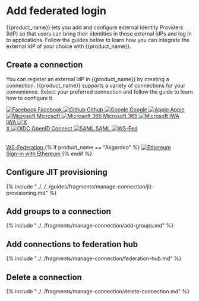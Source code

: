 # Add federated login

{{product_name}} lets you add and configure external Identity Providers (IdP) so that users can bring their identities in these external IdPs and log in to applications. Follow the guides below to learn how you can integrate the external IdP of your choice with {{product_name}}.

## Create a connection

You can register an external IdP in {{product_name}} by creating a connection. {{product_name}} supports a variety of connections for your convenience. Select your preferred connection and follow the guide to learn how to configure it.

<div class="center-all">
  <div class="cards-container">
    <a href="../../../guides/authentication/social-login/add-facebook-login" class="card square">
      <img src="../../../assets/img/logo/facebook-logo.svg" alt="Facebook" />
      <span>Facebook</span>
    </a>
    <a href="../../../guides/authentication/social-login/add-github-login" class="card square">
      <img src="../../../assets/img/logo/github-logo.svg" alt="Github" />
      <span>Github</span>
    </a>
    <a href="../../../guides/authentication/social-login/add-google-login" class="card square">
      <img src="../../../assets/img/logo/google-logo.svg" alt="Google" />
      <span>Google</span>
    </a>
    <a href="{{base_path}}/guides/authentication/social-login/add-apple-login/" class="card square">
      <img src="../../../assets/img/logo/apple-logo.svg" alt="Apple" />
      <span>Apple</span>
    </a>
    <a href="../../../guides/authentication/social-login/add-microsoft-login" class="card square">
      <img src="../../../assets/img/logo/microsoft-logo.svg" alt="Microsoft" />
      <span>Microsoft</span>
    </a>
    <a href="../../../guides/authentication/enterprise-login/add-microsoft-365-login" class="card square">
      <img src="../../../assets/img/logo/microsoft-logo.svg" alt="Microsoft 365" />
      <span>Microsoft 365</span>
    </a>
    <a href="../../../guides/authentication/enterprise-login/add-iwa-login" class="card square">
      <img src="../../../assets/img/logo/microsoft-logo.svg" alt="Microsoft IWA" /></br>
      <span>IWA</span>
    </a>
    <a href="{{base_path}}/guides/authentication/social-login/add-x-login/" class="card square">
      <img src="../../../assets/img/logo/x-logo.svg" alt="X" /></br>
      <span>X</span>
    </a>
    <a href="../../../guides/authentication/standard-based-login/add-oidc-idp-login" class="card square">
      <img src="../../../assets/img/logo/oidc-logo.svg" alt="OIDC" />
      <span>OpenID Connect</span>
    </a>
    <a href="../../../guides/authentication/standard-based-login/add-saml-idp-login" class="card square">
      <img src="../../../assets/img/logo/saml-logo.svg" alt="SAML" />
      <span>SAML</span>
    </a>
    <a href="../../../guides/authentication/standard-based-login/add-ws-federation" class="card square">
      <img src="../../../assets/img/logo/ws-fed.svg" alt="WS-Fed" /></br></br></br>
      <span>WS-Federation</span>
    </a>
    {% if product_name == "Asgardeo" %}
    <a href="../../../guides/authentication/decentralized-login/sign-in-with-ethereum" class="card square">
      <img src="../../../assets/img/logo/ethereum.svg" alt="Ethereum" /></br>
      <span>Sign-in with Ethereum</span>
    </a>
    {% endif %}
  </div>
</div>

## Configure JIT provisioning

{% include "../../../guides/fragments/manage-connection/jit-provisioning.md" %}

## Add groups to a connection

{% include "../../fragments/manage-connection/add-groups.md" %}

## Add connections to federation hub

{% include "../../fragments/manage-connection/federation-hub.md" %}

## Delete a connection

{% include "../../fragments/manage-connection/delete-connection.md" %}